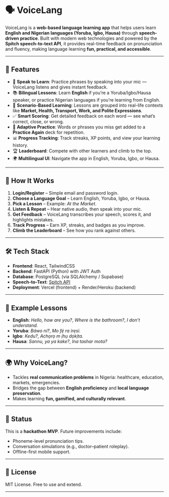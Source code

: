 
# 🗣️ VoiceLang

VoiceLang is a **web-based language learning app** that helps users learn **English and Nigerian languages (Yoruba, Igbo, Hausa)** through **speech-driven practice**. Built with modern web technologies and powered by the **Spitch speech-to-text API**, it provides real-time feedback on pronunciation and fluency, making language learning **fun, practical, and accessible**.

--- 

## 🚀 Features

* 🎤 **Speak to Learn**: Practice phrases by speaking into your mic — VoiceLang listens and gives instant feedback.
* 📚 **Bilingual Lessons**: Learn **English** if you’re a Yoruba/Igbo/Hausa speaker, or practice Nigerian languages if you’re learning from English.
* 🏪 **Scenario-Based Learning**: Lessons are grouped into real-life contexts like **Market, Health, Transport, Work, and Polite Expressions**.
* ✅ **Smart Scoring**: Get detailed feedback on each word — see what’s correct, close, or wrong.
* 🔄 **Adaptive Practice**: Words or phrases you miss get added to a **Practice Again** deck for repetition.
* 📊 **Progress Tracking**: Track streaks, XP points, and view your learning history.
* 🏆 **Leaderboard**: Compete with other learners and climb to the top.
* 🌍 **Multilingual UI**: Navigate the app in English, Yoruba, Igbo, or Hausa.

---

## 🧩 How It Works

1. **Login/Register** – Simple email and password login.
2. **Choose a Language Goal** – Learn English, Yoruba, Igbo, or Hausa.
3. **Pick a Lesson** – Example: *At the Market*.
4. **Listen & Repeat** – Hear native audio, then speak into your mic.
5. **Get Feedback** – VoiceLang transcribes your speech, scores it, and highlights mistakes.
6. **Track Progress** – Earn XP, streaks, and badges as you improve.
7. **Climb the Leaderboard** – See how you rank against others.

---

## 🛠️ Tech Stack

* **Frontend**: React, TailwindCSS
* **Backend**: FastAPI (Python) with JWT Auth
* **Database**: PostgreSQL (via SQLAlchemy / Supabase)
* **Speech-to-Text**: [Spitch API](https://spitch.app)
* **Deployment**: Vercel (frontend) + Render/Heroku (backend)

---

## 📖 Example Lessons

* **English**: *Hello, how are you?*, *Where is the bathroom?*, *I don’t understand.*
* **Yoruba**: *Báwo ni?*, *Mo fẹ́ ra ìrẹsì.*
* **Igbo**: *Kedu?*, *Achọrọ m ịhụ dọkịta.*
* **Hausa**: *Sannu, ya ya kake?*, *Ina tashar mota?*

---

## 🌍 Why VoiceLang?

* Tackles **real communication problems** in Nigeria: healthcare, education, markets, emergencies.
* Bridges the gap between **English proficiency** and **local language preservation**.
* Makes learning **fun, gamified, and culturally relevant**.


---

## 🚧 Status

This is a **hackathon MVP**. Future improvements include:

* Phoneme-level pronunciation tips.
* Conversation simulations (e.g., doctor–patient roleplay).
* Offline-first mobile support.

---

## 📜 License

MIT License. Free to use and extend.

---

